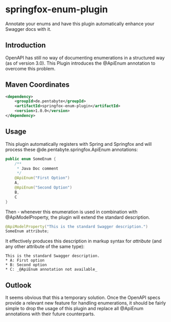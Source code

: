 # springfox-enum-plugin
Annotate your enums and have this plugin automatically enhance your Swagger docs with it.

## Introduction

OpenAPI has still no way of documenting enumerations in a structured way (as of version 3.0). This Plugin introduces the @ApiEnum annotation to overcome this problem.

## Maven Coordinates

```xml
<dependency>
	<groupId>de.pentabyte</groupId>
	<artifactId>springfox-enum-plugin</artifactId>
	<version>1.0.0</version>
</dependency>
```

## Usage

This plugin automatically registers with Spring and Springfox and will process these @de.pentabyte.springfox.ApiEnum annotations:

```java
public enum SomeEnum {
	/**
	 * Java Doc comment
	 */
	@ApiEnum("First Option")
	A,
	@ApiEnum("Second Option")
	B,
	C
}
```

Then - whenever this enumeration is used in combination with @ApiModelProperty, the plugin will extend the standard description.

```java
@ApiModelProperty("This is the standard Swagger description.")
SomeEnum attribute;
```

It effectively produces this description in markup syntax for _attribute_ (and any other attribute of the same type):

```
This is the standard Swagger description.
* A: First option
* B: Second option
* C: _@ApiEnum annotation not available_
```

## Outlook

It seems obvious that this a temporary solution. Once the OpenAPI specs provide a relevant new feature for handling enumerations, it should be fairly simple to drop the usage of this plugin and replace all @ApiEnum annotations with their future counterparts.